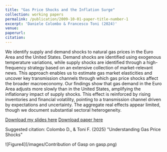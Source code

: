 ```yaml
---
title: "Gas Price Shocks and the Inflation Surge"
collection: working papers
permalink: /publication/2009-10-01-paper-title-number-1
excerpt: 'Daniele Colombo & Francesco Toni (2024)'
venue: 
paperurl:
citation:
---
```


We identify supply and demand shocks to natural gas prices in the Euro Area and the United States. Demand shocks are identified using exogenous temperature variations, while supply shocks are identified through a high-frequency strategy based on an extensive collection of market-relevant news. This approach enables us to estimate gas market elasticities and uncover key transmission channels through which gas price shocks affect the broader macroeconomy.
Our findings show that gas demand in the Euro Area adjusts more slowly than in the United States, amplifying the inflationary impact of supply shocks. This effect is reinforced by rising inventories and financial volatility, pointing to a transmission channel driven by expectations and uncertainty.
The aggregate real effects appear limited, though we document substantial sectoral heterogeneity.

[Download my slides here](http://colombodaniele.github.io/files/SLIDES_Gas_Price_Shocks_and_the_Inflation_Surge.pdf)
[Download paper here](http://colombodaniele.github.io/files/COLOMBO_TONI_2024_Gas_Price_Shocks_and_the_Inflation_Surge.pdf)

Suggested citation: Colombo D., & Toni F. (2025) "Understanding Gas Price Shocks"

![Figure4](/images/Contribution of Gasp on gasp.png)
 

